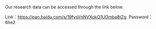 
Our research data can be accessed through the link below.

Link：https://pan.baidu.com/s/19fysVnNVXokQ1UOmba8tZg. 
Password：6he2
